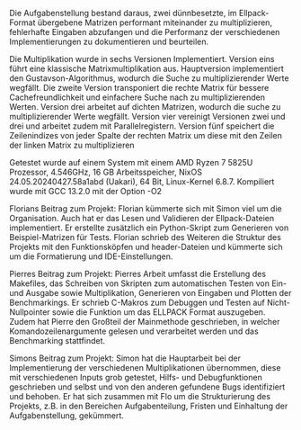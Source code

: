 Die Aufgabenstellung bestand daraus, zwei dünnbesetzte, im Ellpack-Format übergebene Matrizen performant miteinander zu multiplizieren, fehlerhafte Eingaben abzufangen und die Performanz der verschiedenen Implementierungen zu dokumentieren und beurteilen.

Die Multiplikation wurde in sechs Versionen Implementiert. Version eins führt eine klassische Matrixmultiplikation aus. Hauptversion implementiert den Gustavson-Algorithmus, wodurch die Suche zu multiplizierender Werte wegfällt. Die zweite Version transponiert die rechte Matrix für bessere Cachefreundlichkeit und einfachere Suche nach zu multiplizierenden Werten. Version drei arbeitet auf dichten Matrizen, wodurch die suche zu multiplizierender Werte wegfällt. Version vier vereinigt Versionen zwei und drei und arbeitet zudem mit Parallelregistern. Version fünf speichert die Zeilenindizes von jeder Spalte der rechten Matrix um diese mit den Zeilen der linken Matrix zu multiplizieren

Getestet wurde auf einem System mit einem AMD Ryzen 7 5825U Prozessor, 4.546GHz,
16 GB Arbeitsspeicher, NixOS 24.05.20240427.58a1abd (Uakari), 64 Bit, Linux-Kernel 6.8.7. Kompiliert
wurde mit GCC 13.2.0 mit der Option -O2

Florians Beitrag zum Projekt:
Florian kümmerte sich mit Simon viel um die Organisation. Auch hat er das Lesen und Validieren der Ellpack-Dateien implementiert. Er erstellte zusätzlich ein Python-Skript zum Generieren von Beispiel-Matrizen für Tests. Florian schrieb des Weiteren die Struktur des Projekts mit den Funktionsköpfen und header-Dateien und kümmerte sich um die Formatierung und IDE-Einstellungen.

Pierres Beitrag zum Projekt:
Pierres Arbeit umfasst die Erstellung des Makefiles, das Schreiben von Skripten zum automatischen Testen von Ein- und Ausgabe sowie Multiplikation, Generieren von Eingaben und Plotten der Benchmarkings. Er schrieb C-Makros zum Debuggen und Testen auf Nicht-Nullpointer sowie die Funktion um das ELLPACK Format auszugeben. Zudem hat Pierre den Großteil der Mainmethode geschrieben, in welcher Komandozeilenargumente gelesen und verarbeitet werden und das Benchmarking stattfindet.

Simons Beitrag zum Projekt:
Simon hat die Hauptarbeit bei der Implementierung der verschiedenen Multiplikationen übernommen, diese mit verschiedenen Inputs grob getestet, Hilfs- und Debugfunktionen geschrieben und selbst und von den anderen gefundene Bugs identifiziert und behoben. Er hat sich zusammen mit Flo um die Strukturierung des Projekts, z.B. in den Bereichen Aufgabenteilung, Fristen und Einhaltung der Aufgabenstellung, gekümmert.

